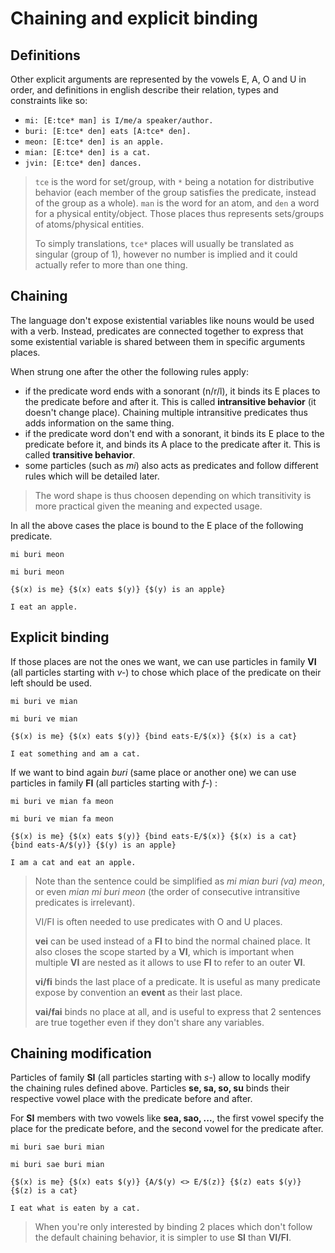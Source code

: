 # Chaining and explicit binding

## Definitions

Other explicit arguments are represented by the vowels E, A, O and U in order,
and definitions in english describe their relation, types and constraints like
so:

- `mi: [E:tce* man] is I/me/a speaker/author.`
- `buri: [E:tce* den] eats [A:tce* den].`
- `meon: [E:tce* den] is an apple.`
- `mian: [E:tce* den] is a cat.`
- `jvin: [E:tce* den] dances.`

> `tce` is the word for set/group, with `*` being a notation for distributive
> behavior (each member of the group satisfies the predicate, instead of the
> group as a whole). `man` is the word for an atom, and `den` a word for a
> physical entity/object. Those places thus represents sets/groups of
> atoms/physical entities.
> 
> To simply translations, `tce*` places will usually be translated as singular
> (group of 1), however no number is implied and it could actually refer to more
> than one thing.

## Chaining

The language don't expose existential variables like nouns would be used with a
verb. Instead, predicates are connected together to express that some
existential variable is shared between them in specific arguments places.

When strung one after the other the following rules apply:

- if the predicate word ends with a sonorant (n/r/l), it binds its E places to
  the predicate before and after it. This is called __intransitive behavior__
  (it doesn't change place). Chaining multiple intransitive predicates thus adds
  information on the same thing.
- if the predicate word don't end with a sonorant, it binds its E place to the
  predicate before it, and binds its A place to the predicate after it. This is
  called __transitive behavior__.
- some particles (such as _mi_) also acts as predicates and follow different
  rules which will be detailed later.

> The word shape is thus choosen depending on which transitivity is more
> practical given the meaning and expected usage.

In all the above cases the place is bound to the E place of the following
predicate.

```gloss
mi buri meon

mi buri meon

{$(x) is me} {$(x) eats $(y)} {$(y) is an apple}

I eat an apple.
```

## Explicit binding

If those places are not the ones we want, we can use particles in family __VI__
(all particles starting with _v-_) to chose which place of the predicate on
their left should be used.

```gloss
mi buri ve mian

mi buri ve mian

{$(x) is me} {$(x) eats $(y)} {bind eats-E/$(x)} {$(x) is a cat}

I eat something and am a cat.
```

If we want to bind again _buri_ (same place or another one) we can use particles
in family __FI__ (all particles starting with _f-_) :

```gloss
mi buri ve mian fa meon

mi buri ve mian fa meon

{$(x) is me} {$(x) eats $(y)} {bind eats-E/$(x)} {$(x) is a cat}
{bind eats-A/$(y)} {$(y) is an apple}

I am a cat and eat an apple.
```

> Note than the sentence could be simplified as *mi mian buri (va) meon*, or
> even *mian mi buri meon* (the order of consecutive intransitive predicates is
> irrelevant).
> 
> VI/FI is often needed to use predicates with O and U places.
>
> __vei__ can be used instead of a __FI__ to bind the normal chained place. It
> also closes the scope started by a __VI__, which is important when multiple
> __VI__ are nested as it allows to use __FI__ to refer to an outer __VI__.
>
> __vi/fi__ binds the last place of a predicate. It is useful as many predicate
> expose by convention an __event__ as their last place.
>
> __vai/fai__ binds no place at all, and is useful to express that 2 sentences
> are true together even if they don't share any variables.

## Chaining modification

Particles of family __SI__ (all particles starting with _s-_) allow to locally
modify the chaining rules defined above. Particles __se, sa, so, su__ binds
their respective vowel place with the predicate before and after.

For __SI__ members with two vowels like __sea, sao, ...__, the first vowel
specify the place for the predicate before, and the second vowel for the
predicate after.

```gloss
mi buri sae buri mian

mi buri sae buri mian

{$(x) is me} {$(x) eats $(y)} {A/$(y) <> E/$(z)} {$(z) eats $(y)}
{$(z) is a cat}

I eat what is eaten by a cat.
```

> When you're only interested by binding 2 places which don't follow the
> default chaining behavior, it is simpler to use __SI__ than __VI/FI__.